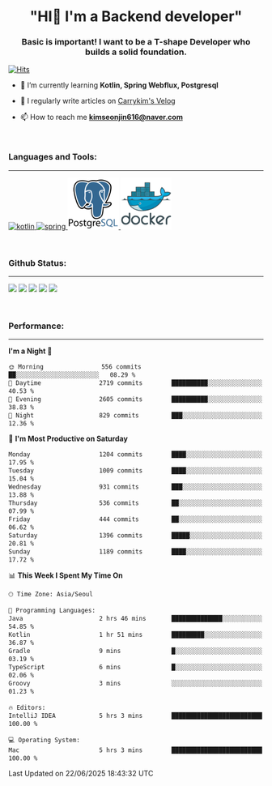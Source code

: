 <h1 align="center">"HI👋 I'm a Backend developer" </h1>
<h3 align="center">Basic is important! I want to be a T-shape Developer who builds a solid foundation.</h3>

[![Hits](https://hits.seeyoufarm.com/api/count/incr/badge.svg?url=https%3A%2F%2Fgithub.com%2Fgimseonjin&count_bg=%2318BFE5&title_bg=%23555555&icon=ko-fi.svg&icon_color=%23E7E7E7&title=hits&edge_flat=false)](https://hits.seeyoufarm.com)

- 🌱 I’m currently learning **Kotlin, Spring Webflux, Postgresql**

- 📝 I regularly write articles on [Carrykim's Velog](https://velog.io/@carrykim)

- 📫 How to reach me **kimseonjin616@naver.com**

<br/>

<h3 align="left">Languages and Tools:</h3>

***

<p align="left"> 
 <a href="https://kotlinlang.org" target="_blank" rel="noreferrer"> <img src="https://www.vectorlogo.zone/logos/kotlinlang/kotlinlang-icon.svg" alt="kotlin" width="20%" height="20%"/> </a>
<a href="https://spring.io/" target="_blank" rel="noreferrer"> <img src="https://www.vectorlogo.zone/logos/springio/springio-icon.svg" alt="spring" width="20%" height="20%"/> </a>
<a href="https://www.postgresql.org" target="_blank" rel="noreferrer"> <img src="https://raw.githubusercontent.com/devicons/devicon/master/icons/postgresql/postgresql-original-wordmark.svg" alt="postgresql" width="20%" height="20%"/> </a>
 <a href="https://www.docker.com/" target="_blank" rel="noreferrer"> <img src="https://raw.githubusercontent.com/devicons/devicon/master/icons/docker/docker-original-wordmark.svg" alt="docker" width="20%" height="20%"/> </a>
 </p>
</p>

<br/>

<h3 align="left">Github Status:</h3>

***

![](http://github-profile-summary-cards.vercel.app/api/cards/profile-details?username=gimseonjin&theme=nord_bright)
![](http://github-profile-summary-cards.vercel.app/api/cards/repos-per-language?username=gimseonjin&theme=nord_bright)
![](http://github-profile-summary-cards.vercel.app/api/cards/most-commit-language?username=gimseonjin&theme=nord_bright)
![](http://github-profile-summary-cards.vercel.app/api/cards/stats?username=gimseonjin&theme=nord_bright)
![](http://github-profile-summary-cards.vercel.app/api/cards/productive-time?username=gimseonjin&theme=nord_bright&utcOffset=8)


<br/>

<h3 align="left">Performance:</h3>

***

<!--START_SECTION:waka-->
**I'm a Night 🦉** 

```text
🌞 Morning                556 commits         ██░░░░░░░░░░░░░░░░░░░░░░░   08.29 % 
🌆 Daytime                2719 commits        ██████████░░░░░░░░░░░░░░░   40.53 % 
🌃 Evening                2605 commits        ██████████░░░░░░░░░░░░░░░   38.83 % 
🌙 Night                  829 commits         ███░░░░░░░░░░░░░░░░░░░░░░   12.36 % 
```
📅 **I'm Most Productive on Saturday** 

```text
Monday                   1204 commits        ████░░░░░░░░░░░░░░░░░░░░░   17.95 % 
Tuesday                  1009 commits        ████░░░░░░░░░░░░░░░░░░░░░   15.04 % 
Wednesday                931 commits         ███░░░░░░░░░░░░░░░░░░░░░░   13.88 % 
Thursday                 536 commits         ██░░░░░░░░░░░░░░░░░░░░░░░   07.99 % 
Friday                   444 commits         ██░░░░░░░░░░░░░░░░░░░░░░░   06.62 % 
Saturday                 1396 commits        █████░░░░░░░░░░░░░░░░░░░░   20.81 % 
Sunday                   1189 commits        ████░░░░░░░░░░░░░░░░░░░░░   17.72 % 
```


📊 **This Week I Spent My Time On** 

```text
🕑︎ Time Zone: Asia/Seoul

💬 Programming Languages: 
Java                     2 hrs 46 mins       ██████████████░░░░░░░░░░░   54.85 % 
Kotlin                   1 hr 51 mins        █████████░░░░░░░░░░░░░░░░   36.87 % 
Gradle                   9 mins              █░░░░░░░░░░░░░░░░░░░░░░░░   03.19 % 
TypeScript               6 mins              █░░░░░░░░░░░░░░░░░░░░░░░░   02.06 % 
Groovy                   3 mins              ░░░░░░░░░░░░░░░░░░░░░░░░░   01.23 % 

🔥 Editors: 
IntelliJ IDEA            5 hrs 3 mins        █████████████████████████   100.00 % 

💻 Operating System: 
Mac                      5 hrs 3 mins        █████████████████████████   100.00 % 
```


 Last Updated on 22/06/2025 18:43:32 UTC
<!--END_SECTION:waka-->

<div align="center">
  
